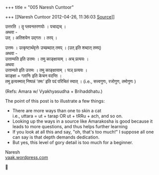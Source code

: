 +++
title = "005 Naresh Cuntoor"

+++
[[Naresh Cuntoor	2012-04-26, 11:36:03 [Source](https://groups.google.com/g/samskrita/c/FD0j7meEi7k)]]



उत्तरति । तॄ प्लवनतरणयोः । पचाद्यच् ।  
अथवा -  
उत् । अतिशयेन उद्गतः । तरप् ।  
  
उत्तमः । उत्कृष्टार्थवृत्तेः उच्छब्दात् तमप् । (उत् इति शब्दात् तमप्)  
अथवा -  
उत्ताम्यति इति उत्तमः । तमु काङ्क्षायाम् । अच् प्रत्ययः ।  
अथवा  
उत्ताम्यते इति उत्तमः । तमु काङ्क्षायाम् । घञ् प्रत्ययः ।  
काङ्क्षा = ग्लानिः इति केचन वदन्ति ।  
तमु इत्यस्मात् निष्पन्नं ’तमः’ इति पदं परिचितं स्यात् । (i.e., सत्त्वगुणः, रजोगुण, तमोगुणः )  
  
  
(Refs: Amara w/ Vyakhyasudha + Brihaddhatu.)  
  
The point of this post is to illustrate a few things:  
  
- There are more ways than one to skin a cat  
i.e., uttara = ut + tarap OR ut + tRRu + ach, and so on.  
- Looking up the ways in a source like Amarakosha is good because it leads to more questions, and thus helps further learning  
- If you look at all this and say, "oh, that's too much!" I suppose all one can say is that depth demands dedication.  
- But yes, this level of gory detail is too much for a beginner.  
  
  
  
Naresh  
[vaak.wordpress.com](http://vaak.wordpress.com)



